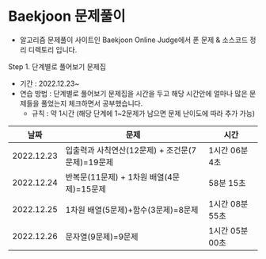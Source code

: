 # Baekjoon 문제풀이

- 알고리즘 문제풀이 사이트인 Baekjoon Online Judge에서 푼 문제 & 소스코드 정리 디렉토리 입니다. 

Step 1. 단계별로 풀어보기 문제집

- 기간 : 2022.12.23~
- 연습 방법 : 단계별로 풀어보기 문제집을 시간을 두고 해당 시간안에 얼마나 많은 문제들을 풀었는지 체크하면서 공부했습니다. 
  - 규칙 : 약 1시간 (해당 단계에 1~2문제가 남으면 문제 난이도에 따라 추가 가능)

|날짜|문제|시간|
|-|-|-|
|2022.12.23|입출력과 사칙연산(12문제) + 조건문(7문제)=19문제| 1시간 06분 4초|
|2022.12.24|반복문(11문제) + 1차원 배열(4문제)=15문제| 58분 15초|
|2022.12.25|1차원 배열(5문제)+함수(3문제)=8문제| 1시간 08분 55초|
|2022.12.26|문자열(9문제)=9문제| 1시간 05분 00초|